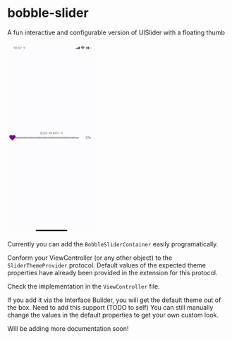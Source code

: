 # bobble-slider
A fun interactive and configurable version of UISlider with a floating thumb

<img src="https://github.com/tanvinabar/bobble-slider/blob/main/Demo/Bobble_Slider_Demo.gif" width="200">

Currently you can add the `BobbleSliderContainer` easily programatically.

Conform your ViewController (or any other object) to the `SliderThemeProvider` protocol. Default values of the expected theme properties have already been provided in the extension for this protocol.

Check the implementation in the `ViewController` file.

If you add it via the Interface Builder, you will get the default theme out of the box. Need to add this support (TODO to self)
You can still manually change the values in the default properties to get your own custom look.

Will be adding more documentation soon!

